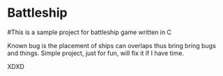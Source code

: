 # Battleship
#This is a sample project for battleship game written in C


Known bug is the placement of ships can overlaps thus bring bring bugs and things. 
Simple project, just for fun, will fix it if I have time. 

XDXD

